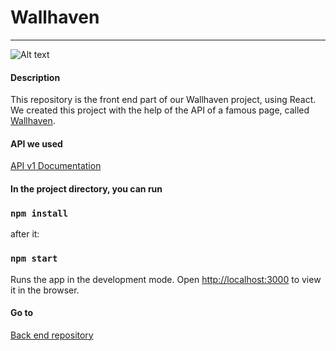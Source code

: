 # Wallhaven
---
![Alt text](https://github.com/maryn1421/wallhaven/blob/development/src/resources/screenshot.png?raw=true)

#### Description
This repository is the front end part of our Wallhaven project, using React.
We created this project with the help of the API of a famous page, called <a href="https://wallhaven.cc">Wallhaven</a>.

#### API we used
<a href="https://wallhaven.cc/help/api">API v1 Documentation</a>


#### In the project directory, you can run

### `npm install`

after it:

### `npm start`

Runs the app in the development mode.
Open [http://localhost:3000](http://localhost:3000) to view it in the browser.

#### Go to
<a href="https://github.com/maryn1421/wallhaven-spring">Back end repository</a>
